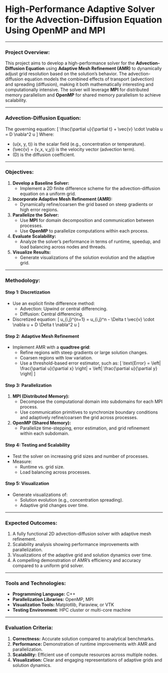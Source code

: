 # **High-Performance Adaptive Solver for the Advection-Diffusion Equation Using OpenMP and MPI**

---

### **Project Overview:**  
This project aims to develop a high-performance solver for the **Advection-Diffusion Equation** using **Adaptive Mesh Refinement (AMR)** to dynamically adjust grid resolution based on the solution’s behavior. The advection-diffusion equation models the combined effects of transport (advection) and spreading (diffusion), making it both mathematically interesting and computationally intensive. The solver will leverage **MPI** for distributed memory parallelism and **OpenMP** for shared memory parallelism to achieve scalability.

---

### **Advection-Diffusion Equation:**
The governing equation:
\[
\frac{\partial u}{\partial t} + \vec{v} \cdot \nabla u = D \nabla^2 u
\]
Where:
- \(u(x, y, t)\) is the scalar field (e.g., concentration or temperature).
- \(\vec{v} = (v_x, v_y)\) is the velocity vector (advection term).
- \(D\) is the diffusion coefficient.

---

### **Objectives:**
1. **Develop a Baseline Solver:**
   - Implement a 2D finite difference scheme for the advection-diffusion equation on a uniform grid.
2. **Incorporate Adaptive Mesh Refinement (AMR):**
   - Dynamically refine/coarsen the grid based on steep gradients or high error regions.
3. **Parallelize the Solver:**
   - Use **MPI** for domain decomposition and communication between processes.
   - Use **OpenMP** to parallelize computations within each process.
4. **Evaluate Scalability:**
   - Analyze the solver’s performance in terms of runtime, speedup, and load balancing across nodes and threads.
5. **Visualize Results:**
   - Generate visualizations of the solution evolution and the adaptive grid.

---

### **Methodology:**

#### **Step 1: Discretization**
- Use an explicit finite difference method:
  - Advection: Upwind or central differencing.
  - Diffusion: Central differencing.
- Discretized equation:
  \[
  u_{i,j}^{n+1} = u_{i,j}^n - \Delta t \vec{v} \cdot \nabla u + D \Delta t \nabla^2 u
  \]

#### **Step 2: Adaptive Mesh Refinement**
- Implement AMR with a **quadtree grid**:
  - Refine regions with steep gradients or large solution changes.
  - Coarsen regions with low variation.
  - Use a threshold-based error estimator, such as:
    \[
    \text{Error} = \left| \frac{\partial u}{\partial x} \right| + \left| \frac{\partial u}{\partial y} \right|
    \]

#### **Step 3: Parallelization**
1. **MPI (Distributed Memory):**
   - Decompose the computational domain into subdomains for each MPI process.
   - Use communication primitives to synchronize boundary conditions and adaptively refine/coarsen the grid across processes.
2. **OpenMP (Shared Memory):**
   - Parallelize time-stepping, error estimation, and grid refinement within each subdomain.

#### **Step 4: Testing and Scalability**
- Test the solver on increasing grid sizes and number of processes.
- Measure:
  - Runtime vs. grid size.
  - Load balancing across processes.

#### **Step 5: Visualization**
- Generate visualizations of:
  - Solution evolution (e.g., concentration spreading).
  - Adaptive grid changes over time.

---

### **Expected Outcomes:**
1. A fully functional 2D advection-diffusion solver with adaptive mesh refinement.
2. Scalability analysis showing performance improvements with parallelization.
3. Visualizations of the adaptive grid and solution dynamics over time.
4. A compelling demonstration of AMR’s efficiency and accuracy compared to a uniform grid solver.

---

### **Tools and Technologies:**
- **Programming Language:** C++
- **Parallelization Libraries:** OpenMP, MPI
- **Visualization Tools:** Matplotlib, Paraview, or VTK
- **Testing Environment:** HPC cluster or multi-core machine

---

### **Evaluation Criteria:**
1. **Correctness:** Accurate solution compared to analytical benchmarks.
2. **Performance:** Demonstration of runtime improvements with AMR and parallelization.
3. **Scalability:** Efficient use of compute resources across multiple nodes.
4. **Visualization:** Clear and engaging representations of adaptive grids and solution dynamics.
